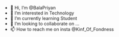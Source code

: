 - 👋 Hi, I’m @BalaPriyan
- 👀 I’m interested in Technology
- 🌱 I’m currently learning Student
- 💞️ I’m looking to collaborate on ...
- 📫 How to reach me on insta @Kinf_Of_Fondness

<!---
BalaPriyan/BalaPriyan is a ✨ special ✨ repository because its `README.md` (this file) appears on your GitHub profile.
You can click the Preview link to take a look at your changes.
--->
